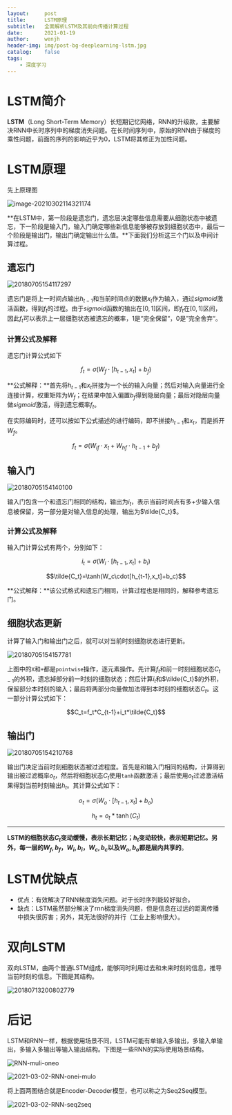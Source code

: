 ```yaml
---
layout:     post
title:      LSTM原理
subtitle:   全面解析LSTM及其前向传播计算过程
date:       2021-01-19
author:     wenjh
header-img: img/post-bg-deeplearning-lstm.jpg
catalog:    false
tags:
    - 深度学习
---
```


# LSTM简介

**LSTM**（Long Short-Term Memory）长短期记忆网络，RNN的升级款，主要解决RNN中长时序列中的梯度消失问题。在长时间序列中，原始的RNN由于梯度的乘性问题，前面的序列的影响近乎为0，LSTM将其修正为加性问题。

# LSTM原理

先上原理图

![image-20210302114321174](https://zpwenjh.github.io/img-post/image-20210302114321174.png)

**在LSTM中，第一阶段是遗忘门，遗忘层决定哪些信息需要从细胞状态中被遗忘，下一阶段是输入门，输入门确定哪些新信息能够被存放到细胞状态中，最后一个阶段是输出门，输出门确定输出什么值。**下面我们分析这三个门以及中间计算过程。

## 遗忘门

![20180705154117297](https://zpwenjh.github.io/img-post/20180705154117297.png)

遗忘门是将上一时间点输出$h_{t-1}$和当前时间点的数据$x_t$作为输入，通过$sigmoid$激活函数，得到$f_t$的过程。由于$sigmoid$函数的输出在$[0, 1]$区间，即$f_t$在$[0, 1]$区间，因此$f_t$可以表示上一层细胞状态被遗忘的概率，$1$是“完全保留“，$0$是”完全舍弃“。

### 计算公式及解释

遗忘门计算公式如下

$$f_t = \sigma(W_f\cdot[h_{t-1}, x_t] + b_f)$$

**公式解释：**首先将$h_{t-1}$和$x_t$拼接为一个长的输入向量；然后对输入向量进行全连接计算，权重矩阵为$W_f$；在结果中加入偏置$b_f$得到隐层向量；最后对隐层向量做$sigmoid$激活，得到遗忘概率$f_t$。

在实际编码时，还可以按如下公式描述的进行编码，即不拼接$h_{t-1}$和$x_t$，而是拆开$W_f$。

$$f_t=\sigma(W_{if}\cdot x_t + W_{hf}\cdot h_{t-1}+b_f)$$

## 输入门

![20180705154140100](https://zpwenjh.github.io/img-post/20180705154140100.png)

输入门包含一个和遗忘门相同的结构，输出为$i_t$，表示当前时间点有多+少输入信息被保留，另一部分是对输入信息的处理，输出为$\tilde{C_t}$。

### 计算公式及解释

输入门计算公式有两个，分别如下：

$$i_t=\sigma(W_i\cdot[h_{t-1},x_t]+b_i)$$

$$\tilde{C_t}=\tanh(W_c\cdot[h_{t-1},x_t]+b_c)$$

**公式解释：**该公式格式和遗忘门相同，计算过程也是相同的，解释参考遗忘门。

## 细胞状态更新

计算了输入门和输出门之后，就可以对当前时刻细胞状态进行更新。

![20180705154157781](https://zpwenjh.github.io/img-post/20180705154157781.png)

上图中的`X`和`+`都是`pointwise`操作，逐元素操作。先计算$f_t$和前一时刻细胞状态$C_{t-1}$的外积，遗忘掉部分前一时刻的细胞状态；然后计算$i_t$和$\tilde{C_t}$的外积，保留部分本时刻的输入；最后将两部分向量做加法得到本时刻的细胞状态$C_t$。这一部分计算公式如下：

$$C_t=f_t*C_{t-1}+i_t*\tilde{C_t}$$

## 输出门

![20180705154210768](https://zpwenjh.github.io/img-post/20180705154210768.png)

输出门决定当前时刻细胞状态被过滤程度。首先是和输入门相同的结构，计算得到输出被过滤概率$o_t$，然后将细胞状态$C_t$使用`tanh`函数激活；最后使用$o_t$过滤激活结果得到当前时刻输出$h_t$。其计算公式如下：

$$o_t=\sigma(W_o\cdot[h_{t-1},x_t]+b_o)$$

$$h_t=o_t*\tanh(C_t)$$

---

**LSTM的细胞状态$C_t$变动缓慢，表示长期记忆；$h_t$变动较快，表示短期记忆。另外，每一层的$W_f,b_f$，$W_i,b_i$，$W_c,b_c$以及$W_o,b_o$都是层内共享的**。

# LSTM优缺点

* 优点：有效解决了RNN梯度消失问题。对于长时序列能较好拟合。
* 缺点：LSTM虽然部分解决了rnn梯度消失问题，但是信息在过远的距离传播中损失很厉害；另外，其无法很好的并行（工业上影响很大）。

# 双向LSTM

双向LSTM，由两个普通LSTM组成，能够同时利用过去和未来时刻的信息，推导当前时刻的信息。下图是其结构。

![20180713200802779](https://zpwenjh.github.io/img-post/20180713200802779.png)

# 后记

LSTM和RNN一样，根据使用场景不同，LSTM可能有单输入多输出，多输入单输出，多输入多输出等输入输出结构。下图是一些RNN的实际使用场景结构。

![RNN-muli-oneo](https://zpwenjh.github.io/img-post/RNN-muli-oneo.jpg)

![2021-03-02-RNN-onei-mulo](https://zpwenjh.github.io/img-post/2021-03-02-RNN-onei-mulo.jpg)

将上面两图结合就是Encoder-Decoder模型，也可以称之为Seq2Seq模型。

![2021-03-02-RNN-seq2seq](https://zpwenjh.github.io/img-post/2021-03-02-RNN-seq2seq.jpg)

